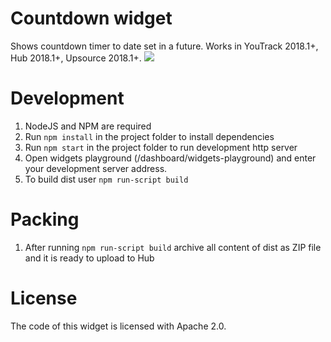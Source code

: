 # Countdown widget 
Shows countdown timer to date set in a future. 
Works in YouTrack 2018.1+, Hub 2018.1+, Upsource 2018.1+.
![](https://raw.githubusercontent.com/olegbakhirev/countdown-widget/master/widget.png) 

# Development

1. NodeJS and NPM are required
2. Run `npm install` in the project folder to install dependencies
3. Run `npm start` in the project folder to run development http server
4. Open widgets playground (/dashboard/widgets-playground) and enter your development server address.
5. To build dist user `npm run-script build`

# Packing

1. After running `npm run-script build` archive all content of dist as ZIP file and it is ready to upload to Hub

# License

The code of this widget is licensed with Apache 2.0.



